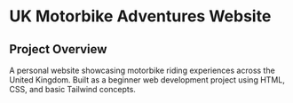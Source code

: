 # UK Motorbike Adventures Website

## Project Overview
A personal website showcasing motorbike riding experiences across the United Kingdom. Built as a beginner web development project using HTML, CSS, and basic Tailwind concepts.
